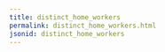 ```yaml
---
title: distinct_home_workers
permalink: distinct_home_workers.html
jsonid: distinct_home_workers
---
```

